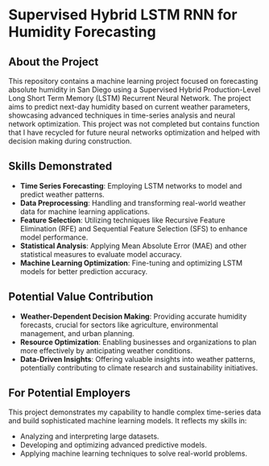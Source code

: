# Supervised Hybrid LSTM RNN for Humidity Forecasting

## About the Project
This repository contains a machine learning project focused on forecasting absolute humidity in San Diego using a Supervised Hybrid Production-Level Long Short Term Memory (LSTM) Recurrent Neural Network. The project aims to predict next-day humidity based on current weather parameters, showcasing advanced techniques in time-series analysis and neural network optimization. This project was not completed but contains function that I have recycled for future neural networks optimization and helped with decision making during construction.

## Skills Demonstrated
- **Time Series Forecasting**: Employing LSTM networks to model and predict weather patterns.
- **Data Preprocessing**: Handling and transforming real-world weather data for machine learning applications.
- **Feature Selection**: Utilizing techniques like Recursive Feature Elimination (RFE) and Sequential Feature Selection (SFS) to enhance model performance.
- **Statistical Analysis**: Applying Mean Absolute Error (MAE) and other statistical measures to evaluate model accuracy.
- **Machine Learning Optimization**: Fine-tuning and optimizing LSTM models for better prediction accuracy.

## Potential Value Contribution
- **Weather-Dependent Decision Making**: Providing accurate humidity forecasts, crucial for sectors like agriculture, environmental management, and urban planning.
- **Resource Optimization**: Enabling businesses and organizations to plan more effectively by anticipating weather conditions.
- **Data-Driven Insights**: Offering valuable insights into weather patterns, potentially contributing to climate research and sustainability initiatives.

## For Potential Employers
This project demonstrates my capability to handle complex time-series data and build sophisticated machine learning models. It reflects my skills in:
- Analyzing and interpreting large datasets.
- Developing and optimizing advanced predictive models.
- Applying machine learning techniques to solve real-world problems.
